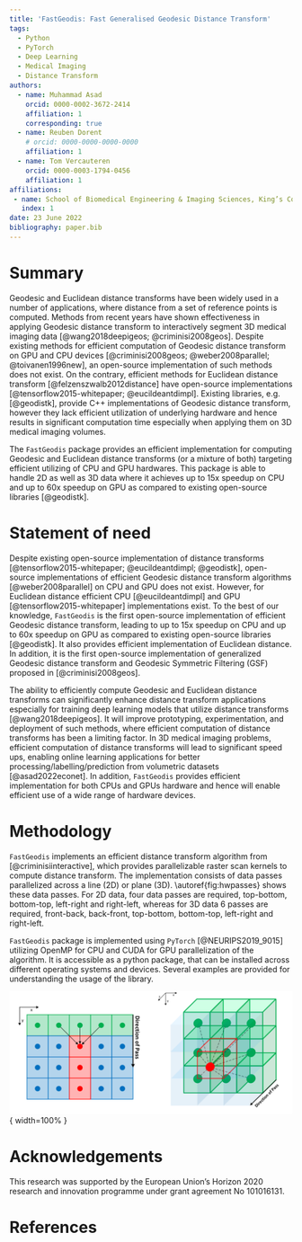```yaml
---
title: 'FastGeodis: Fast Generalised Geodesic Distance Transform'
tags:
  - Python
  - PyTorch
  - Deep Learning
  - Medical Imaging
  - Distance Transform
authors:
  - name: Muhammad Asad
    orcid: 0000-0002-3672-2414
    affiliation: 1
    corresponding: true
  - name: Reuben Dorent
    # orcid: 0000-0000-0000-0000
    affiliation: 1
  - name: Tom Vercauteren
    orcid: 0000-0003-1794-0456
    affiliation: 1
affiliations:
 - name: School of Biomedical Engineering & Imaging Sciences, King’s College London, UK
   index: 1
date: 23 June 2022
bibliography: paper.bib
---
```


# Summary 

  

Geodesic and Euclidean distance transforms have been widely used in a number of applications, where distance from a set of reference points is computed. Methods from recent years have shown effectiveness in applying Geodesic distance transform to interactively segment 3D medical imaging data [@wang2018deepigeos; @criminisi2008geos]. Despite existing methods for efficient computation of Geodesic distance transform on GPU and CPU devices [@criminisi2008geos; @weber2008parallel; @toivanen1996new], an open-source implementation of such methods does not exist. 
On the contrary, efficient methods for Euclidean distance transform [@felzenszwalb2012distance] have open-source implementations [@tensorflow2015-whitepaper; @eucildeantdimpl]. Existing libraries, e.g. [@geodistk], provide C++ implementations of Geodesic distance transform, however they lack efficient utilization of underlying hardware and hence results in significant computation time especially when applying them on 3D medical imaging volumes.  

The `FastGeodis` package provides an efficient implementation for computing Geodesic and Euclidean distance transforms (or a mixture of both) targeting efficient utilizing of CPU and GPU hardwares. This package is able to handle 2D as well as 3D data where it achieves up to 15x speedup on CPU and up to 60x speedup on GPU as compared to existing open-source libraries [@geodistk]. 

  

# Statement of need 

 

Despite existing open-source implementation of distance transforms [@tensorflow2015-whitepaper; @eucildeantdimpl; @geodistk], open-source implementations of efficient Geodesic distance transform algorithms [@weber2008parallel] on CPU and GPU does not exist. However, for Euclidean distance efficient CPU [@eucildeantdimpl] and GPU [@tensorflow2015-whitepaper] implementations exist. To the best of our knowledge, `FastGeodis` is the first open-source implementation of efficient Geodesic distance transform, leading to up to 15x speedup on CPU and up to 60x speedup on GPU as compared to existing open-source libraries [@geodistk]. It also provides efficient implementation of Euclidean distance. In addition, it is the first open-source implementation of generalized Geodesic distance transform and Geodesic Symmetric Filtering (GSF) proposed in [@criminisi2008geos]. 

  

The ability to efficiently compute Geodesic and Euclidean distance transforms can significantly enhance distance transform applications especially for training deep learning models that utilize distance transforms [@wang2018deepigeos]. It will improve prototyping, experimentation, and deployment of such methods, where efficient computation of distance transforms has been a limiting factor. In 3D medical imaging problems, efficient computation of distance transforms will lead to significant speed ups, enabling online learning applications for better processing/labelling/prediction from volumetric datasets [@asad2022econet].  In addition, `FastGeodis` provides efficient implementation for both CPUs and GPUs hardware and hence will enable efficient use of a wide range of hardware devices. 

  

# Methodology 

  

`FastGeodis` implements an efficient distance transform algorithm from [@criminisiinteractive], which provides parallelizable raster scan kernels to compute distance transform. The implementation consists of data passes parallelized across a line (2D) or plane (3D). \autoref{fig:hwpasses} shows these data passes. For 2D data, four data passes are required, top-bottom, bottom-top, left-right and right-left, whereas for 3D data 6 passes are required, front-back, back-front, top-bottom, bottom-top, left-right and right-left.  

  

`FastGeodis` package is implemented using `PyTorch` [@NEURIPS2019_9015] utilizing OpenMP for CPU and CUDA for GPU parallelization of the algorithm. It is accessible as a python package, that can be installed across different operating systems and devices. Several examples are provided for understanding the usage of the library. 

  

![Raster scan passes in FastGeodis.\label{fig:hwpasses}](FastGeodis.png){ width=100% } 

# Acknowledgements

This research was supported by the European Union’s Horizon 2020 research and innovation programme under grant agreement No 101016131. 

# References